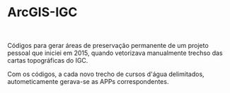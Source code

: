 # ArcGIS-IGC

<br>

Códigos para gerar áreas de preservação permanente de um projeto pessoal que iniciei em 2015, quando vetorizava manualmente trechso das cartas topográficas do IGC.

Com os códigos, a cada novo trecho de cursos d'água delimitados, autometicamente gerava-se as APPs correspondentes.
